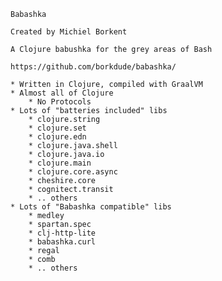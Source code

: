 

    Babashka

    Created by Michiel Borkent

    A Clojure babushka for the grey areas of Bash

    https://github.com/borkdude/babashka/

    * Written in Clojure, compiled with GraalVM
    * Almost all of Clojure
        * No Protocols
    * Lots of "batteries included" libs
        * clojure.string
        * clojure.set
        * clojure.edn
        * clojure.java.shell
        * clojure.java.io
        * clojure.main
        * clojure.core.async
        * cheshire.core
        * cognitect.transit
        * .. others
    * Lots of "Babashka compatible" libs
        * medley
        * spartan.spec
        * clj-http-lite
        * babashka.curl
        * regal
        * comb
        * .. others
